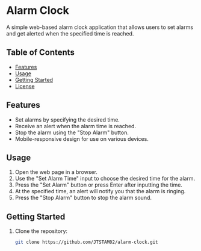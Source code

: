 # Alarm Clock

A simple web-based alarm clock application that allows users to set alarms and get alerted when the specified time is reached.

## Table of Contents

- [Features](#features)
- [Usage](#usage)
- [Getting Started](#getting-started)
- [License](#license)

## Features

- Set alarms by specifying the desired time.
- Receive an alert when the alarm time is reached.
- Stop the alarm using the "Stop Alarm" button.
- Mobile-responsive design for use on various devices.

## Usage

1. Open the web page in a browser.
2. Use the "Set Alarm Time" input to choose the desired time for the alarm.
3. Press the "Set Alarm" button or press Enter after inputting the time.
4. At the specified time, an alert will notify you that the alarm is ringing.
5. Press the "Stop Alarm" button to stop the alarm sound.

## Getting Started

1. Clone the repository:

   ```bash
   git clone https://github.com/JTSTAM02/alarm-clock.git
